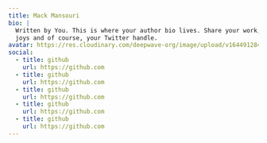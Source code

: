 ```yaml
---
title: Mack Mansouri
bio: |
  Written by You. This is where your author bio lives. Share your work, your
  joys and of course, your Twitter handle.
avatar: https://res.cloudinary.com/deepwave-org/image/upload/v1644912849/hugo-theme-novela/mack-mansouri_ydmfkx.jpg
social:
  - title: github
    url: https://github.com
  - title: github
    url: https://github.com
  - title: github
    url: https://github.com
  - title: github
    url: https://github.com
  - title: github
    url: https://github.com
---
```

